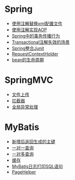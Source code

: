 # Spring
- <a href="../../pages/JavaWeb/SSM/Spring/使用注解替换xml配置文件.md">使用注解替换xml配置文件</a>
- <a href="../../pages/JavaWeb/SSM/Spring/使用注解实现AOP.md">使用注解实现AOP</a>
- <a href="../../pages/JavaWeb/SSM/Spring/Spring中的事务传播行为.md">Spring中的事务传播行为</a>
- <a href="../../pages/JavaWeb/SSM/Spring/Transactional注解失效的场景.md">Transactional注解失效的场景</a>
- <a href="../../pages/JavaWeb/SSM/Spring/Spring整合Junit.md">Spring整合Junit</a>
- <a href="../../pages/JavaWeb/SSM/Spring/RequestContextHolder.md">RequestContextHolder</a>
- <a href="../../pages/JavaWeb/SSM/Spring/bean的生命周期.md">bean的生命周期</a>

# SpringMVC
- <a href="../../pages/JavaWeb/SSM/SpringMVC/文件上传.md">文件上传</a>
- <a href="../../pages/JavaWeb/SSM/SpringMVC/拦截器.md">拦截器</a>
- <a href="../../pages/JavaWeb/SSM/SpringMVC/全局异常处理.md">全局异常处理</a>

# MyBatis
- <a href="../../pages/JavaWeb/SSM/MyBatis/新增后返回生成的主键.md">新增后返回生成的主键</a>
- <a href="../../pages/JavaWeb/SSM/MyBatis/一对一查询.md">一对一查询</a>
- <a href="../../pages/JavaWeb/SSM/MyBatis/一对多查询.md">一对多查询</a>
- <a href="../../pages/JavaWeb/SSM/MyBatis/缓存.md">缓存</a>
- <a href="../../pages/JavaWeb/SSM/MyBatis/MyBatis日志打印SQL语句.md">MyBatis日志打印SQL语句</a>
- <a href="../../pages/JavaWeb/SSM/MyBatis/PageHelper.md">PageHelper</a>
